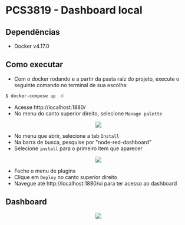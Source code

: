 # PCS3819 - Dashboard local

## Dependências
- Docker v4.17.0

## Como executar
- Com o docker rodando e a partir da pasta raíz do projeto, execute o seguinte comando no terminal de sua escolha:
```bash
$ docker-compose up -d
```
- Acesse http://localhost:1880/
- No menu do canto superior direito, selecione `Manage palette`
<p align="center">
  <img src="https://user-images.githubusercontent.com/56130879/230992538-d6fab4cc-9557-4248-bf5c-c9bd6150bfd2.png" class="center"/>
<p/>

- No menu que abrir, selecione a tab `Install`
- Na barra de busca, pesquise por "node-red-dashboard"
- Selecione `install` para o primeiro item que aparecer
<p align="center">
  <img src="https://user-images.githubusercontent.com/56130879/230993036-67479338-0c09-442b-b9a9-85232c2390a3.png" class="center"/>
<p/>

- Feche o menu de plugins
- Clique em `Deploy` no canto superior direito
- Navegue até http://localhost:1880/ui para ter acesso ao dashboard
## Dashboard
<p align="center">
  <img src="https://user-images.githubusercontent.com/56130879/232616040-a1c3a37f-ace7-49ab-9448-b7982e7419fe.png" class="center"/>
<p />

